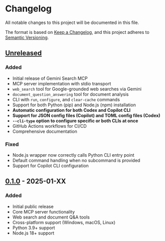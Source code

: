 # Changelog

All notable changes to this project will be documented in this file.

The format is based on [Keep a Changelog](https://keepachangelog.com/en/1.0.0/),
and this project adheres to [Semantic Versioning](https://semver.org/spec/v2.0.0.html).

## [Unreleased]

### Added
- Initial release of Gemini Search MCP
- MCP server implementation with stdio transport
- `web_search` tool for Google-grounded web searches via Gemini
- `document_question_answering` tool for document analysis
- CLI with `run`, `configure`, and `clear-cache` commands
- Support for both Python (pip) and Node.js (npm) installation
- **Automatic configuration for both Codex and Copilot CLI**
- **Support for JSON config files (Copilot) and TOML config files (Codex)**
- **`--cli-type` option to configure specific or both CLIs at once**
- GitHub Actions workflows for CI/CD
- Comprehensive documentation

### Fixed
- Node.js wrapper now correctly calls Python CLI entry point
- Default command handling when no subcommand is provided
- Support for Copilot CLI configuration

## [0.1.0] - 2025-01-XX

### Added
- Initial public release
- Core MCP server functionality
- Web search and document Q&A tools
- Cross-platform support (Windows, macOS, Linux)
- Python 3.9+ support
- Node.js 18+ support

[Unreleased]: https://github.com/YOUR_USERNAME/GeminiSearchMCP/compare/v0.1.0...HEAD
[0.1.0]: https://github.com/YOUR_USERNAME/GeminiSearchMCP/releases/tag/v0.1.0
